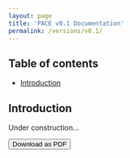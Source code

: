 ```yaml
---
layout: page
title: 'PACE v0.1 Documentation'
permalink: /versions/v0.1/
---
```

## Table of contents
<!--ts-->
  * [Introduction](#introduction)

<!-- Added by: erikpronk, at: Tue Apr 12 10:23:52 PDT 2022 -->

<!--te-->
## Introduction
Under construction…

<button name='download' onclick="location.href='../PACE v0.1 Model Documentation.pdf'">Download as PDF</button>
